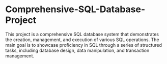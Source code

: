 # Comprehensive-SQL-Database-Project
This project is a comprehensive SQL database system that demonstrates the creation, management, and execution of various SQL operations. The main goal is to showcase proficiency in SQL through a series of structured tasks, including database design, data manipulation, and transaction management.
